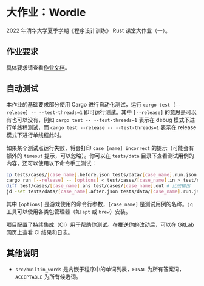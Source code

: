 # 大作业：Wordle

2022 年清华大学夏季学期《程序设计训练》 Rust 课堂大作业（一）。

## 作业要求

具体要求请查看[作业文档](https://lab.cs.tsinghua.edu.cn/rust/projects/wordle/)。

## 自动测试

本作业的基础要求部分使用 Cargo 进行自动化测试，运行 `cargo test [--release] -- --test-threads=1` 即可运行测试。其中 `[--release]` 的意思是可以有也可以没有，例如 `cargo test -- --test-threads=1` 表示在 debug 模式下进行单线程测试，而 `cargo test --release -- --test-threads=1` 表示在 release 模式下进行单线程此时。

如果某个测试点运行失败，将会打印 `case [name] incorrect` 的提示（可能会有额外的 `timeout` 提示，可以忽略）。你可以在 `tests/data` 目录下查看测试用例的内容，还可以使用以下命令手工测试：

```bash
cp tests/cases/[case_name].before.json tests/data/[case_name].run.json # 复制游戏初始状态文件（如果需要）
cargo run [--release] -- [options] < test/cases/[case_name].in > test/cases/[case_name].out # 运行程序
diff test/cases/[case_name].ans test/cases/[case_name].out # 比较输出
jd -set tests/data/[case_name].after.json tests/data/[case_name].run.json # 比较游戏状态文件（如果需要）
```

其中 `[options]` 是游戏使用的命令行参数，`[case_name]` 是测试用例的名称。`jq` 工具可以使用各类包管理器（如 `apt` 或 `brew`）安装。

项目配置了持续集成（CI）用于帮助你测试。在推送你的改动后，可以在 GitLab 网页上查看 CI 结果和日志。

## 其他说明

* `src/builtin_words` 是内嵌于程序中的单词列表，`FINAL` 为所有答案词，`ACCEPTABLE` 为所有候选词。
